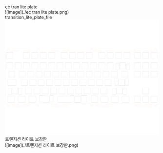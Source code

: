 <br/>ec tran lite plate<br/>![image](./ec tran lite plate.png)<br/>transition_lite_plate_file<br/>![image](./transition_lite_plate_file.png)<br/>트랜지션 라이트 보강판<br/>![image](./트랜지션 라이트 보강판.png)